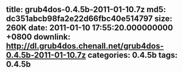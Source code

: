title: grub4dos-0.4.5b-2011-01-10.7z
md5: dc351abcb98fa2e22d66fbc40e514797
size: 260K
date: 2011-01-10 17:55:20.000000000 +0800
downlink: http://dl.grub4dos.chenall.net/grub4dos-0.4.5b-2011-01-10.7z
categories: 0.4.5b
tags: 0.4.5b
---

